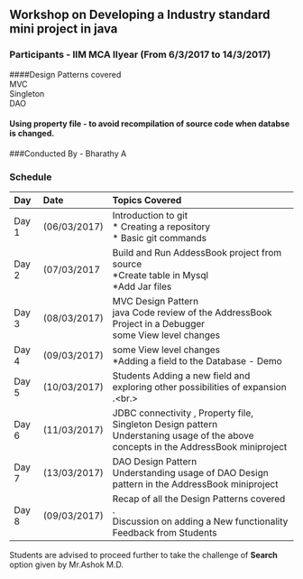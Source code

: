 ## Workshop on Developing a Industry standard mini project  in java 
### Participants - IIM MCA IIyear   (From 6/3/2017 to 14/3/2017)
####Design Patterns covered  <br/>  MVC<br/>Singleton<br/>DAO
#### Using property file - to avoid recompilation of source code when databse is changed.
###Conducted By  - Bharathy A
### Schedule
| Day   |Date  |Topics Covered| 
|:----- |:--------------|:----------------|
| Day 1|(06/03/2017)| Introduction to git <br/>	* Creating a repository<br/>	* Basic git commands<br/> |
|Day 2 |(07/03/2017 |Build and Run  AddessBook project from source<br/>*Create table in Mysql<br/>*Add Jar files<br>| 
|Day 3 |(08/03/2017)|MVC Design Pattern<br/>java Code review of the AddressBook Project in a Debugger<br/>some View level changes <br/>|
|Day 4 |(09/03/2017)|some View level changes<br/> *Adding a field to the Database - Demo |
|Day 5 |(10/03/2017)|Students  Adding a new field and exploring other possibilities of  expansion .<br.>|Students are advised to explore Search Functionality.<br/>|
|Day 6 |(11/03/2017)|JDBC connectivity , Property file, Singleton Design  pattern <br/> Understaning usage of the above concepts in  the AddressBook miniproject|
|Day 7 |(13/03/2017)|DAO Design Pattern  <br/> Understanding usage of DAO  Design pattern in the AddressBook miniproject |
|Day 8 |(09/03/2017)|Recap of  all the Design Patterns covered .<br/> Discussion  on adding a New functionality <br/>Feedback from Students |

Students are advised to proceed further to take the challenge of  **Search** option  given by Mr.Ashok M.D.

